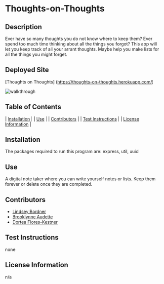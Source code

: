 # Thoughts-on-Thoughts

## Description
Ever have so many thoughts you do not know where to keep them? Ever spend too much time thinking about all the things you forgot? This app will let you keep track of all your arrant thoughts. Maybe help you make lists for all the things you might forget.

## Deployed Site
[Thoughts on Thoughts] (https://thoughts-on-thoughts.herokuapp.com/)

![walkthrough](./assets/walkthrough.gif)

## Table of Contents
  
| [Installation](#installation) |
| [Use](#use) |
| [Contributors](#contributors) |
| [Test Instructions](#test-instructions) |
| [License Information](#license-information) |
    
## Installation
The packages required to run this program are: express, util, uuid
  
## Use
A digital note taker where you can write yourself notes or lists. Keep them forever or delete once they are completed. 
  
## Contributors
- [Lindsey Bordner](https://github.com/LindseyM20)
- [Brooklynne Audette](https://github.com/B-Audette)
- [Dortea Flores-Kestner](https://github.com/dfkestner)
  
## Test Instructions
none
  
## License Information
n/a

  